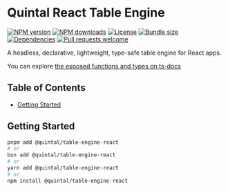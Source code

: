 # Quintal React Table Engine

[![NPM version](https://img.shields.io/npm/v/@quintal/table-engine-react?style=flat-square)](https://npmjs.com/@quintal/table-engine-react)
[![NPM downloads](https://img.shields.io/npm/dt/@quintal/table-engine-react?style=flat-square)](https://npmjs.com/@quintal/table-engine-react)
[![License](https://img.shields.io/npm/l/@quintal/table-engine-react?style=flat-square)](https://github.com/quintalwebsolutions/quintal-oss/blob/main/LICENSE)
[![Bundle size](https://img.shields.io/bundlephobia/minzip/@quintal/table-engine-react?style=flat-square)](https://bundlephobia.com/package/@quintal/table-engine-react)
[![Dependencies](https://img.shields.io/librariesio/release/npm/@quintal/table-engine-react?style=flat-square)](https://libraries.io/npm/%40quintal%2Ftable-engine-react/)
[![Pull requests welcome](https://img.shields.io/badge/PRs-welcome-brightgreen.svg?style=flat-square)](https://github.com/quintalwebsolutions/quintal-oss/blob/main/CONTRIBUTING.md)

A headless, declarative, lightweight, type-safe table engine for React apps.

You can explore [the exposed functions and types on ts-docs](https://tsdocs.dev/docs/@quintal/table-engine-react)

## Table of Contents

- [Getting Started](#getting-started)

## Getting Started

```sh
pnpm add @quintal/table-engine-react
# or
bun add @quintal/table-engine-react
# or
yarn add @quintal/table-engine-react
# or
npm install @quintal/table-engine-react
```
<!-- END AUTO-GENERATED: Add custom documentation after this comment -->
